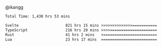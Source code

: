 @ikangg
<!--START_SECTION:waka-->

```txt
Total Time: 1,430 hrs 53 mins

Svelte                     821 hrs 15 mins >>>>>>>>>>>>>>===========   56.64 %
TypeScript                 216 hrs 28 mins >>>>=====================   14.93 %
Rust                       41 hrs 2 mins   >========================   02.83 %
Lua                        23 hrs 17 mins  =========================   01.61 %
```

<!--END_SECTION:waka-->
